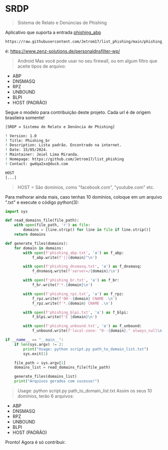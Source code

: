 # SRDP
> Sistema de Relato e Denúncias de Phishing

Aplicativo que suporta a entrada [phishing_abp](https://raw.githubusercontent.com/Jetrom17/list_phishing/main/phishing_abp.txt)
```bash
https://raw.githubusercontent.com/Jetrom17/list_phishing/main/phishing_br.txt
```
é:
https://www.zenz-solutions.de/personaldnsfilter-wp/
> Android
> Mas você pode usar no seu firewall, ou em algum filtro que aceite tipos de arquivo:

- ABP
- DNSMASQ
- RPZ
- UNBOUND
- BLPI
- HOST (PADRÃO)

Segue o modelo para contribuição deste projeto. Cada url é de origem brasileira somente!

```bash
[SRDP = Sistema de Relato e Denúncia de Phishing]

! Version: 1.0
! Title: Phishing_br
! Description: Lista padrão. Encontrado na internet.
! Date: 15/05/2024.
! Maintainer: Jeiel Lima Miranda.
! Homepage: https://github.com/Jetrom17/list_phishing
! Contact: gwdqa2xx@duck.com

HOST
[...]
```
> HOST = São domínios, como "facebook.com", "youtube.com" etc.
 
Para melhorar ainda mais, caso tenhas 10 domínios, coloque em um arquivo ".txt" e execute o código python(3):

```py
import sys

def read_domains_file(file_path):
    with open(file_path, 'r') as file:
        domains = [line.strip() for line in file if line.strip()]
    return domains

def generate_files(domains):
    for domain in domains:
        with open(f'phishing_abp.txt', 'a') as f_abp:
            f_abp.write(f'||{domain}^\n')

        with open(f'phishing_dnsmasq.txt', 'a') as f_dnsmasq:
            f_dnsmasq.write(f'server=/{domain}/\n')

        with open(f'phishing_br.txt', 'a') as f_br:
            f_br.write(f'*.{domain}\n')

        with open(f'phishing_rpz.txt', 'a') as f_rpz:
            f_rpz.write(f'00--{domain} CNAME .\n')
            f_rpz.write(f'*.{domain} CNAME .\n')

        with open(f'phishing_blpi.txt', 'a') as f_blpi:
            f_blpi.write(f'E {domain}\n')

        with open(f'phishing_unbound.txt', 'a') as f_unbound:
            f_unbound.write(f'local-zone: "0--{domain}." always_null\n')

if __name__ == "__main__":
    if len(sys.argv) != 2:
        print("Usage: python script.py path_to_domain_list.txt")
        sys.exit(1)

    file_path = sys.argv[1]
    domains_list = read_domains_file(file_path)

    generate_files(domains_list)
    print("Arquivos gerados com sucesso!")
```
> Usage: python script.py path_to_domain_list.txt
Assim os seus 10 domínios, terão 6 arquivos:

- ABP
- DNSMASQ
- RPZ
- UNBOUND
- BLPI
- HOST (PADRÃO)

Pronto! Agora é só contribuir.
